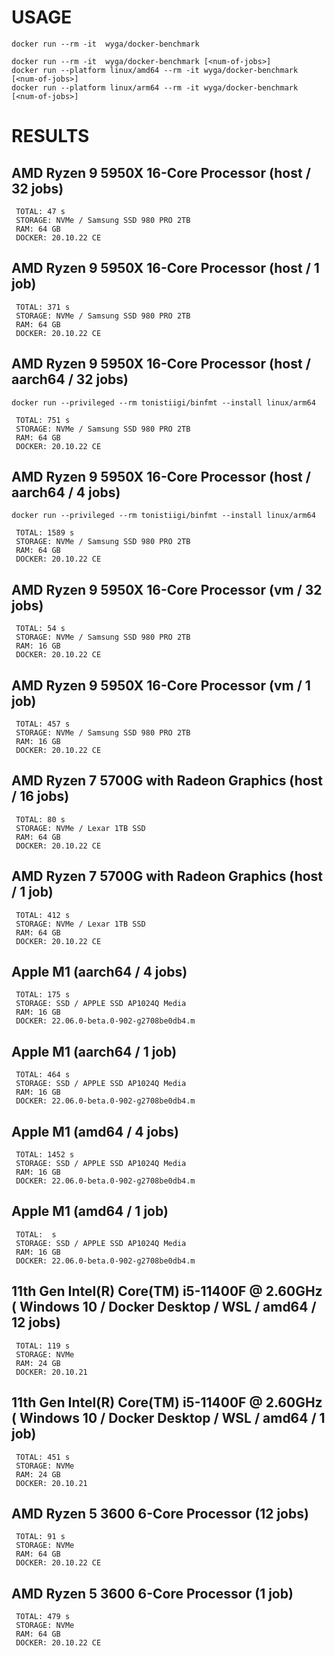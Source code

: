 # USAGE

```
docker run --rm -it  wyga/docker-benchmark 
```

```
docker run --rm -it  wyga/docker-benchmark [<num-of-jobs>]
docker run --platform linux/amd64 --rm -it wyga/docker-benchmark [<num-of-jobs>]
docker run --platform linux/arm64 --rm -it wyga/docker-benchmark [<num-of-jobs>]
```

# RESULTS

## AMD Ryzen 9 5950X 16-Core Processor (host / 32 jobs)

```
 TOTAL: 47 s
 STORAGE: NVMe / Samsung SSD 980 PRO 2TB
 RAM: 64 GB
 DOCKER: 20.10.22 CE
```

## AMD Ryzen 9 5950X 16-Core Processor (host / 1 job)

```
 TOTAL: 371 s
 STORAGE: NVMe / Samsung SSD 980 PRO 2TB
 RAM: 64 GB
 DOCKER: 20.10.22 CE
```

## AMD Ryzen 9 5950X 16-Core Processor (host / aarch64 / 32 jobs)

```
docker run --privileged --rm tonistiigi/binfmt --install linux/arm64
```

```
 TOTAL: 751 s
 STORAGE: NVMe / Samsung SSD 980 PRO 2TB
 RAM: 64 GB
 DOCKER: 20.10.22 CE
```

## AMD Ryzen 9 5950X 16-Core Processor (host / aarch64 / 4 jobs)

```
docker run --privileged --rm tonistiigi/binfmt --install linux/arm64
```

```
 TOTAL: 1589 s
 STORAGE: NVMe / Samsung SSD 980 PRO 2TB
 RAM: 64 GB
 DOCKER: 20.10.22 CE
```

## AMD Ryzen 9 5950X 16-Core Processor (vm / 32 jobs)

```
 TOTAL: 54 s
 STORAGE: NVMe / Samsung SSD 980 PRO 2TB
 RAM: 16 GB
 DOCKER: 20.10.22 CE
```

## AMD Ryzen 9 5950X 16-Core Processor (vm / 1 job)

```
 TOTAL: 457 s
 STORAGE: NVMe / Samsung SSD 980 PRO 2TB
 RAM: 16 GB
 DOCKER: 20.10.22 CE
```

## AMD Ryzen 7 5700G with Radeon Graphics (host / 16 jobs)

```
 TOTAL: 80 s
 STORAGE: NVMe / Lexar 1TB SSD
 RAM: 64 GB
 DOCKER: 20.10.22 CE
```

## AMD Ryzen 7 5700G with Radeon Graphics (host / 1 job)

```
 TOTAL: 412 s
 STORAGE: NVMe / Lexar 1TB SSD
 RAM: 64 GB
 DOCKER: 20.10.22 CE
```

## Apple M1 (aarch64 / 4 jobs)

```
 TOTAL: 175 s
 STORAGE: SSD / APPLE SSD AP1024Q Media
 RAM: 16 GB
 DOCKER: 22.06.0-beta.0-902-g2708be0db4.m
```

## Apple M1 (aarch64 / 1 job)

```
 TOTAL: 464 s
 STORAGE: SSD / APPLE SSD AP1024Q Media
 RAM: 16 GB
 DOCKER: 22.06.0-beta.0-902-g2708be0db4.m
```

## Apple M1 (amd64 / 4 jobs)

```
 TOTAL: 1452 s
 STORAGE: SSD / APPLE SSD AP1024Q Media
 RAM: 16 GB
 DOCKER: 22.06.0-beta.0-902-g2708be0db4.m
```

## Apple M1 (amd64 / 1 job)

```
 TOTAL:  s
 STORAGE: SSD / APPLE SSD AP1024Q Media
 RAM: 16 GB
 DOCKER: 22.06.0-beta.0-902-g2708be0db4.m
```

## 11th Gen Intel(R) Core(TM) i5-11400F @ 2.60GHz ( Windows 10 / Docker Desktop / WSL / amd64 / 12 jobs)

```
 TOTAL: 119 s
 STORAGE: NVMe
 RAM: 24 GB
 DOCKER: 20.10.21
```

## 11th Gen Intel(R) Core(TM) i5-11400F @ 2.60GHz ( Windows 10 / Docker Desktop / WSL / amd64 / 1 job)

```
 TOTAL: 451 s
 STORAGE: NVMe
 RAM: 24 GB
 DOCKER: 20.10.21
```

## AMD Ryzen 5 3600 6-Core Processor (12 jobs)

```
 TOTAL: 91 s
 STORAGE: NVMe
 RAM: 64 GB
 DOCKER: 20.10.22 CE
```

## AMD Ryzen 5 3600 6-Core Processor (1 job)

```
 TOTAL: 479 s
 STORAGE: NVMe
 RAM: 64 GB
 DOCKER: 20.10.22 CE
```
